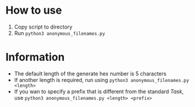 # How to use
1) Copy script to directory
2) Run ```python3 anonymous_filenames.py```

# Information
- The default length of the generate hex number is 5 characters
- If another length is required, run using ```python3 anonymous_filenames.py <length>```
- If you wan to specify a prefix that is different from the standard *Task*, use ```python3 anonymous_filenames.py <length> <prefix>```
